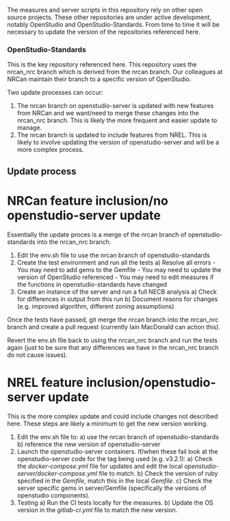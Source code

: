 The measures and server scripts in this repository rely on other open source projects. These other repositories 
are under active development, notably OpenStudio and OpenStudio-Standards. From time to time it will be necessary 
to update the version of the repositories referenced here.

### OpenStudio-Standards
This is the key repository referenced here. This repository uses the nrcan_nrc branch which is derived from the nrcan 
branch. Our colleagues at NRCan maintain their branch to a specific version of OpenStudio.

Two update processes can occur:
1) The nrcan branch on openstudio-server is updated with new features from NRCan and we want/need to merge these changes 
into the nrcan_nrc branch. This is likely the more frequent and easier update to manage.
2) The nrcan branch is updated to include features from NREL. This is likely to involve updating the version of openstudio-server 
and will be a more complex process. 

## Update process

# NRCan feature inclusion/no openstudio-server update
Essentially the update proces is a merge of the nrcan branch of openstudio-standards into the nrcan_nrc branch. 

1) Edit the env.sh file to use the nrcan branch of openstudio-standards
2) Create the test environment and run all the tests
    a) Resolve all errors
	    - You may need to add gems to the Gemfile
		- You may need to update the version of OpenStudio referenced
		- You may need to edit measures if the functions in openstudio-standards have changed
3) Create an instance of the server and run a full NECB analysis
    a) Check for differences in output from this run
	b) Document resons for changes (e.g. improved algorithm, different zoning assumptions)
	
Once the tests have passed, git merge the nrcan branch into the nrcan_nrc branch and create a pull request 
(currently Iain MacDonald can action this).

Revert the env.sh file back to using the nrcan_nrc branch and run the tests again (just to be sure that any 
differences we have in the nrcan_nrc branch do not cause issues).

# NREL feature inclusion/openstudio-server update
This is the more complex update and could include changes not described here. These steps are likely a minimum 
to get the new version working.

1) Edit the env.sh file to:
    a) use the nrcan branch of openstudio-standards
	b) reference the new version of openstudio-server
2) Launch the openstudio-server containers. If/when these fail look at the openstudio-server code for the tag being used (e.g. v3.2.1):
    a) Check the _docker-compose.yml_ file for updates and edit the local _openstudio-server/docker-compose.yml_ file to match.
	b) Check the version of ruby specified in the _Gemfile_, match this in the local _Gemfile_.
	c) Check the server specific gems in server/Gemfile (specifically the versions of openstudio components).
3) Testing
	a) Run the CI tests locally for the measures.
	b) Update the OS version in the _gitlab-ci.yml_ file to match the new version.
